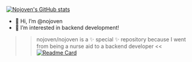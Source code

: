 [![Nojoven's GitHub stats](https://github-readme-stats.vercel.app/api?username=nojoven&show_icons=true&theme=radical)](https://github.com/nojoven/github-readme-stats)
- 👋 Hi, I’m @nojoven
- 👀 I’m interested in backend development!
>> nojoven/nojoven is a ✨ special ✨ repository because I went from being a nurse aid to a backend developer <<
[![Readme Card](https://github-readme-stats.vercel.app/api/pin/?username=nojoven&repo=peaks)](https://github.com/nojoven/github-readme-stats)
